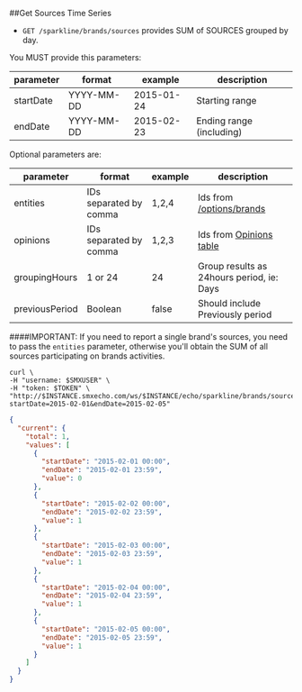 ##Get Sources Time Series

* `GET /sparkline/brands/sources` provides SUM of SOURCES grouped by day.

You MUST provide this parameters:

parameter | format | example | description
--- | --- | --- | --- 
startDate | YYYY-MM-DD | 2015-01-24 | Starting range
endDate | YYYY-MM-DD | 2015-02-23 | Ending range (including) 

Optional parameters are:

parameter | format | example | description
--- | --- | --- | --- 
entities | IDs separated by comma | 1,2,4 | Ids from [/options/brands](sections/brands-metadata.md)
opinions | IDs separated by comma | 1,2,3 | Ids from [Opinions table](sections/opinions.md)
groupingHours | 1 or 24 | 24 | Group results as 24hours period, ie: Days
previousPeriod | Boolean | false | Should include Previously period


####IMPORTANT: If you need to report a single brand's sources, you need to pass the `entities` parameter, otherwise you'll obtain the SUM of all sources participating on brands activities.

```shell
curl \
-H "username: $SMXUSER" \
-H "token: $TOKEN" \
"http://$INSTANCE.smxecho.com/ws/$INSTANCE/echo/sparkline/brands/sources?startDate=2015-02-01&endDate=2015-02-05"
```

```json
{
  "current": {
    "total": 1,
    "values": [
      {
        "startDate": "2015-02-01 00:00",
        "endDate": "2015-02-01 23:59",
        "value": 0
      },
      {
        "startDate": "2015-02-02 00:00",
        "endDate": "2015-02-02 23:59",
        "value": 1
      },
      {
        "startDate": "2015-02-03 00:00",
        "endDate": "2015-02-03 23:59",
        "value": 1
      },
      {
        "startDate": "2015-02-04 00:00",
        "endDate": "2015-02-04 23:59",
        "value": 1
      },
      {
        "startDate": "2015-02-05 00:00",
        "endDate": "2015-02-05 23:59",
        "value": 1
      }
    ]
  }
}
```